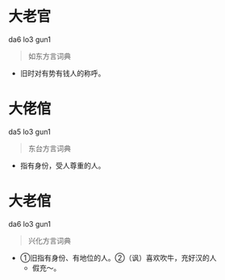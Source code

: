 # 大老官
da6 lo3 gun1
> 如东方言词典
- 旧时对有势有钱人的称呼。

# 大佬倌
da5 lo3 gun1
> 东台方言词典
- 指有身份，受人尊重的人。

# 大老倌
da6 lo3 gun1
> 兴化方言词典
- ①旧指有身份、有地位的人。②（讽）喜欢吹牛，充好汉的人
  - 假充～。
